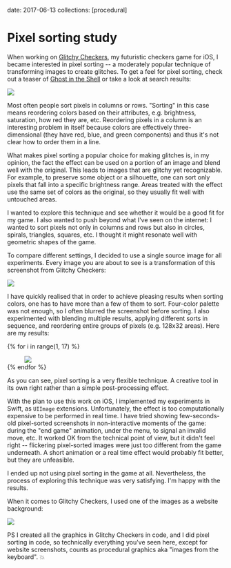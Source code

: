 date: 2017-06-13
collections: [procedural]

Pixel sorting study
===================

When working on [Glitchy Checkers][], my futuristic checkers game for
iOS, I became interested in pixel sorting -- a moderately popular
technique of transforming images to create glitches.  To get a feel for
pixel sorting, check out a teaser of [Ghost in the Shell][GITS] or take
a look at search results:

[![](search.jpg)][search]

  [Glitchy Checkers]: /checkers
  [GITS]: https://www.youtube.com/watch?v=q7Tm73m0VZs
  [search]: https://duckduckgo.com/?q=pixel+sorting&t=h_&ia=images&iax=1

Most often people sort pixels in columns or rows.  "Sorting" in this
case means reordering colors based on their attributes, e.g. brightness,
saturation, how red they are, etc.  Reordering pixels in a column
is an interesting problem in itself because colors are effectively
three-dimensional (they have red, blue, and green components) and thus
it's not clear how to order them in a line.

What makes pixel sorting a popular choice for making glitches is, in my
opinion, the fact the effect can be used on a portion of an image and
blend well with the original.  This leads to images that are glitchy yet
recognizable.  For example, to preserve some object or a silhouette, one
can sort only pixels that fall into a specific brightness range.  Areas
treated with the effect use the same set of colors as the original, so
they usually fit well with untouched areas.

I wanted to explore this technique and see whether it would be a good
fit for my game.  I also wanted to push beyond what I've seen on the
internet: I wanted to sort pixels not only in columns and rows but
also in circles, spirals, triangles, squares, etc.  I thought it might
resonate well with geometric shapes of the game.

To compare different settings, I decided to use a single source
image for all experiments.  Every image you are about to see is a
transformation of this screenshot from Glitchy Checkers:

![](original.png)

I have quickly realised that in order to achieve pleasing results
when sorting colors, one has to have more than a few of them to sort.
Four-color palette was not enough, so I often blurred the screenshot
before sorting.  I also experimented with blending multiple results,
applying different sorts in sequence, and reordering entire groups of
pixels (e.g. 128x32 areas).  Here are my results:

{% for i in range(1, 17) %}
<figure class="full-width" style="margin-bottom: 1px">
    <img data='{"max_width": 4608, "max_height": 2048}' src="triptychs/{{ i }}.jpg"/>
</figure>
{% endfor %}
<br/>

As you can see, pixel sorting is a very flexible technique.  A creative
tool in its own right rather than a simple post-processing effect.

With the plan to use this work on iOS, I implemented my experiments
in Swift, as `UIImage` extensions.  Unfortunately, the effect is too
computationally expensive to be performed in real time. I have tried
showing few-seconds-old pixel-sorted screenshots in non-interactive
moments of the game: during the "end game" animation, under the menu, to
signal an invalid move, etc.  It worked OK from the technical point of
view, but it didn't feel right -- flickering pixel-sorted images were
just too different from the game underneath.  A short animation or a
real time effect would probably fit better, but they are unfeasible.

I ended up not using pixel sorting in the game at all.  Nevertheless,
the process of exploring this technique was very satisfying.  I'm happy
with the results.

When it comes to Glitchy Checkers, I used one of the images as a website
background:

[![](website.jpg)][Glitchy Checkers]

PS I created all the graphics in Glitchy Checkers in code, and I did
pixel sorting in code, so technically everything you've seen here,
except for website screenshots, counts as procedural graphics aka
"images from the keyboard". 💥
